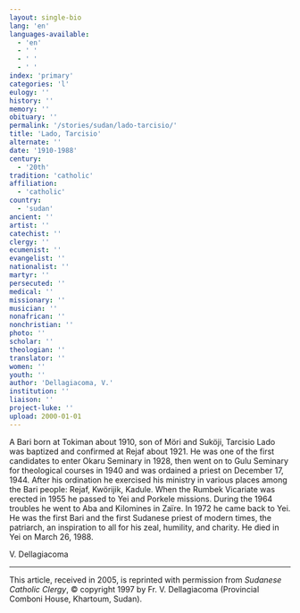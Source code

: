 ```yaml
---
layout: single-bio
lang: 'en'
languages-available:
  - 'en'
  - ' '
  - ' '
  - ' '
index: 'primary'
categories: 'l'
eulogy: ''
history: ''
memory: ''
obituary: ''
permalink: '/stories/sudan/lado-tarcisio/'
title: 'Lado, Tarcisio'
alternate: ''
date: '1910-1988'
century:
  - '20th'
tradition: 'catholic'
affiliation:
  - 'catholic'
country:
  - 'sudan'
ancient: ''
artist: ''
catechist: ''
clergy: ''
ecumenist: ''
evangelist: ''
nationalist: ''
martyr: ''
persecuted: ''
medical: ''
missionary: ''
musician: ''
nonafrican: ''
nonchristian: ''
photo: ''
scholar: ''
theologian: ''
translator: ''
women: ''
youth: ''
author: 'Dellagiacoma, V.'
institution: ''
liaison: ''
project-luke: ''
upload: 2000-01-01
---
```



A Bari born at Tokiman about 1910, son of Möri and Suköji, Tarcisio Lado was baptized and confirmed at Rejaf about 1921. He was one of the first candidates to enter Okaru Seminary in 1928, then went on to Gulu Seminary for theological courses in 1940 and was ordained a priest on December 17, 1944. After his ordination he exercised his ministry in various places among the Bari people: Rejaf, Kwörijik, Kadule. When the Rumbek Vicariate was erected in 1955 he passed to Yei and Porkele missions. During the 1964 troubles he went to Aba and Kilomines in Zaïre. In 1972 he came back to Yei. He was the first Bari and the first Sudanese priest of modern times, the patriarch, an inspiration to all for his zeal, humility, and charity. He died in Yei on March 26, 1988.

V. Dellagiacoma

---

This article, received in 2005, is reprinted with permission from *Sudanese Catholic Clergy*, © copyright 1997 by Fr. V. Dellagiacoma (Provincial Comboni House, Khartoum, Sudan).